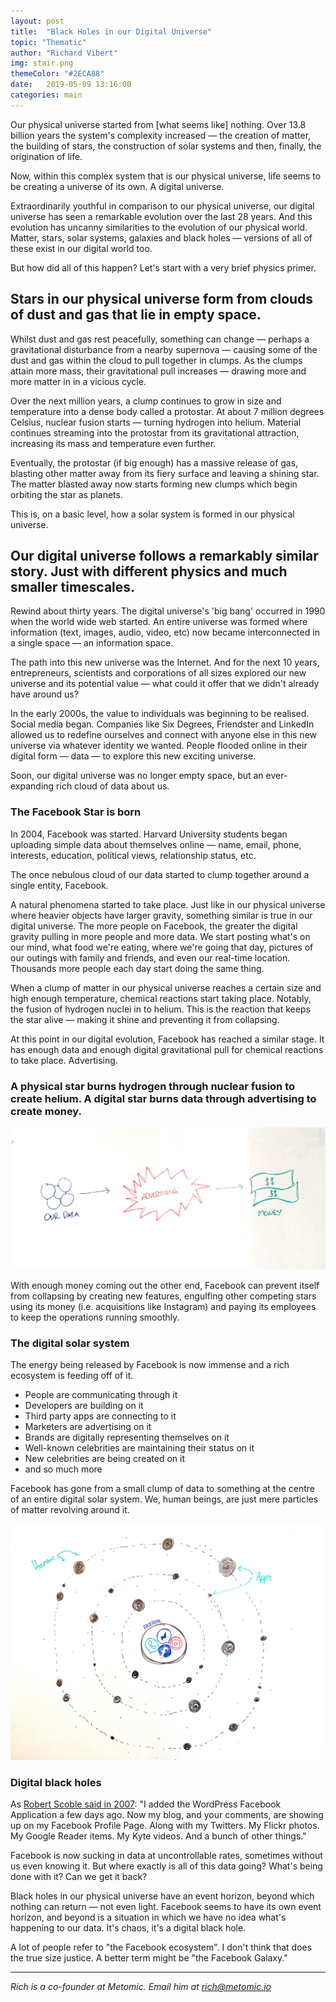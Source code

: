 ```yaml
---
layout: post
title:  "Black Holes in our Digital Universe"
topic: "Thematic"
author: "Richard Vibert"
img: stair.png
themeColor: "#2ECA88"
date:   2019-05-09 13:16:00
categories: main
---
```


Our physical universe started from [what seems like] nothing. Over 13.8 billion years the system's complexity increased — the creation of matter, the building of stars, the construction of solar systems and then, finally, the origination of life.

Now, within this complex system that is our physical universe, life seems to be creating a universe of its own. A digital universe.

Extraordinarily youthful in comparison to our physical universe, our digital universe has seen a remarkable evolution over the last 28 years. And this evolution has uncanny similarities to the evolution of our physical world. Matter, stars, solar systems, galaxies and black holes — versions of all of these exist in our digital world too.

But how did all of this happen? Let's start with a very brief physics primer.

## Stars in our physical universe form from clouds of dust and gas that lie in empty space.

Whilst dust and gas rest peacefully, something can change — perhaps a gravitational disturbance from a nearby supernova — causing some of the dust and gas within the cloud to pull together in clumps. As the clumps attain more mass, their gravitational pull increases — drawing more and more matter in in a vicious cycle.

Over the next million years, a clump continues to grow in size and temperature into a dense body called a protostar. At about 7 million degrees Celsius, nuclear fusion starts — turning hydrogen into helium. Material continues streaming into the protostar from its gravitational attraction, increasing its mass and temperature even further.

Eventually, the protostar (if big enough) has a massive release of gas, blasting other matter  away from its fiery surface and leaving a shining star. The matter blasted away now starts forming new clumps which begin orbiting the star as planets.

This is, on a basic level, how a solar system is formed in our physical universe.

## Our digital universe follows a remarkably similar story. Just with different physics and much smaller timescales.

Rewind about thirty years. The digital universe's 'big bang' occurred in 1990 when the world wide web started. An entire universe was formed where information (text, images, audio, video, etc) now became interconnected in a single space — an information space.

The path into this new universe was the Internet. And for the next 10 years, entrepreneurs, scientists and corporations of all sizes explored our new universe and its potential value — what could it offer that we didn't already have around us?

In the early 2000s, the value to individuals was beginning to be realised. Social media began. Companies like Six Degrees, Friendster and LinkedIn allowed us to redefine ourselves and connect with anyone else in this new universe via whatever identity we wanted. People flooded online in their digital form — data — to explore this new exciting universe.

Soon, our digital universe was no longer empty space, but an ever-expanding rich cloud of data about us.

### The Facebook Star is born

In 2004, Facebook was started. Harvard University students began uploading simple data about themselves online — name, email, phone, interests, education, political views, relationship status, etc.

The once nebulous cloud of our data started to clump together around a single entity, Facebook.

A natural phenomena started to take place. Just like in our physical universe where heavier objects have larger gravity, something similar is true in our digital universe. The more people on Facebook, the greater the digital gravity pulling in more people and more data. We start posting what's on our mind, what food we're eating, where we're going that day, pictures of our outings with family and friends, and even our real-time location. Thousands more people each day start doing the same thing.

When a clump of matter in our physical universe reaches a certain size and high enough temperature, chemical reactions start taking place. Notably, the fusion of hydrogen nuclei in to helium. This is the reaction that keeps the star alive — making it shine and preventing it from collapsing.

At this point in our digital evolution, Facebook has reached a similar stage. It has enough data and enough digital gravitational pull for chemical reactions to take place. Advertising.

### A physical star burns hydrogen through nuclear fusion to create helium. A digital star burns data through advertising to create money.

![](/images/money-from-datas.jpg)

With enough money coming out the other end, Facebook can prevent itself from collapsing by creating new features, engulfing other competing stars using its money (i.e. acquisitions like Instagram) and paying its employees to keep the operations running smoothly.

### The digital solar system

The energy being released by Facebook is now immense and a rich ecosystem is feeding off of it. 

- People are communicating through it
- Developers are building on it
- Third party apps are connecting to it
- Marketers are advertising on it
- Brands are digitally representing themselves on it
- Well-known celebrities are maintaining their status on it
- New celebrities are being created on it
- and so much more

Facebook has gone from a small clump of data to something at the centre of an entire digital solar system. We, human beings, are just mere particles of matter revolving around it. 

![](/images/solarsystem.jpg)

### Digital black holes

As [Robert Scoble said in 2007](https://scobleizer.blog/2007/07/19/facebook-the-new-data-black-hole/): "I added the WordPress Facebook Application a few days ago. Now my blog, and your comments, are showing up on my Facebook Profile Page. Along with my Twitters. My Flickr photos. My Google Reader items. My Kyte videos. And a bunch of other things."

Facebook is now sucking in data at uncontrollable rates, sometimes without us even knowing it. But where exactly is all of this data going? What's being done with it? Can we get it back?

Black holes in our physical universe have an event horizon, beyond which nothing can return — not even light. Facebook seems to have its own event horizon, and beyond is a situation in which we have no idea what's happening to our data. It's chaos, it's a digital black hole.

A lot of people refer to "the Facebook ecosystem". I don't think that does the true size justice. A better term might be "the Facebook Galaxy."

---

*Rich is a co-founder at Metomic. Email him at rich@metomic.io*